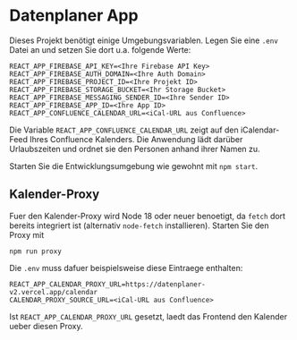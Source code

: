 # Datenplaner App

Dieses Projekt benötigt einige Umgebungsvariablen. Legen Sie eine `.env` Datei an und setzen Sie dort u.a. folgende Werte:

```
REACT_APP_FIREBASE_API_KEY=<Ihre Firebase API Key>
REACT_APP_FIREBASE_AUTH_DOMAIN=<Ihre Auth Domain>
REACT_APP_FIREBASE_PROJECT_ID=<Ihre Projekt ID>
REACT_APP_FIREBASE_STORAGE_BUCKET=<Ihr Storage Bucket>
REACT_APP_FIREBASE_MESSAGING_SENDER_ID=<Ihre Sender ID>
REACT_APP_FIREBASE_APP_ID=<Ihre App ID>
REACT_APP_CONFLUENCE_CALENDAR_URL=<iCal-URL aus Confluence>
```

Die Variable `REACT_APP_CONFLUENCE_CALENDAR_URL` zeigt auf den iCalendar-Feed Ihres Confluence Kalenders. Die Anwendung lädt darüber Urlaubszeiten und ordnet sie den Personen anhand ihrer Namen zu.

Starten Sie die Entwicklungsumgebung wie gewohnt mit `npm start`.

## Kalender-Proxy

Fuer den Kalender-Proxy wird Node 18 oder neuer benoetigt, da `fetch` dort bereits integriert ist (alternativ `node-fetch` installieren). Starten Sie den Proxy mit

```
npm run proxy
```

Die `.env` muss dafuer beispielsweise diese Eintraege enthalten:

```
REACT_APP_CALENDAR_PROXY_URL=https://datenplaner-v2.vercel.app/calendar
CALENDAR_PROXY_SOURCE_URL=<iCal-URL aus Confluence>
```

Ist `REACT_APP_CALENDAR_PROXY_URL` gesetzt, laedt das Frontend den Kalender ueber diesen Proxy.
